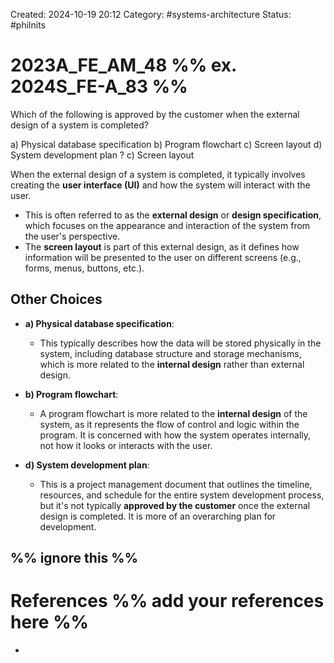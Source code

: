 Created: 2024-10-19 20:12
Category: #systems-architecture 
Status: #philnits



# 2023A_FE_AM_48 %% ex. 2024S_FE-A_83 %%

Which of the following is approved by the customer when the external design of a system is completed?

a) Physical database specification
b) Program flowchart
c) Screen layout
d) System development plan
? 
c) Screen layout

When the external design of a system is completed, it typically involves creating the **user interface (UI)** and how the system will interact with the user.
- This is often referred to as the **external design** or **design specification**, which focuses on the appearance and interaction of the system from the user's perspective.
- The **screen layout** is part of this external design, as it defines how information will be presented to the user on different screens (e.g., forms, menus, buttons, etc.).

## Other Choices 

- **a) Physical database specification**:
    
    - This typically describes how the data will be stored physically in the system, including database structure and storage mechanisms, which is more related to the **internal design** rather than external design.
- **b) Program flowchart**:
    
    - A program flowchart is more related to the **internal design** of the system, as it represents the flow of control and logic within the program. It is concerned with how the system operates internally, not how it looks or interacts with the user.
- **d) System development plan**:
    
    - This is a project management document that outlines the timeline, resources, and schedule for the entire system development process, but it's not typically **approved by the customer** once the external design is completed. It is more of an overarching plan for development.


%% ignore this %%
---









# References %% add your references here %%
- 
